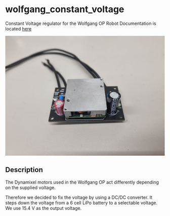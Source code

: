 # wolfgang_constant_voltage
Constant Voltage regulator for the Wolfgang OP Robot
Documentation is located [here](https://doku.bit-bots.de/meta/manual/hardware/electronics/wolfgang_constant_voltage.html)

<img src="img.jpg"  width="600">


## Description
The Dynamixel motors used in the Wolfgang OP act differently depending on the supplied voltage.

Therefore we decided to fix the voltage by using a DC/DC converter. It steps down the voltage from a 6 cell LiPo battery to a selectable voltage. We use 15.4 V as the output voltage.
